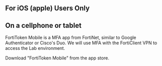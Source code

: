 For iOS (apple) Users Only
--------------------------


On a cellphone or tablet
------------------------

FortiToken Mobile is a MFA app from FortiNet, similar to Google Authenticator or Cisco's Duo.
We will use MFA with the FortiClient VPN to access the Lab environment.

Download "FortiToken Mobile" from the app store.
